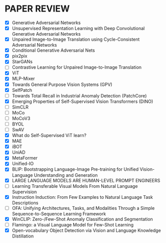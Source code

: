 # PAPER REVIEW

- [X] Generative Adversarial Networks
- [X] Unsupervised Representation Learning with Deep Convolutional Generative Adversarial Networks
- [X] Unpaired Image-to-Image Translation using Cycle-Consistent Adversarial Networks
- [X] Conditional Generative Adversarial Nets
- [X] pix2pix
- [X] StarGANs
- [ ] Contrastive Learning for Unpaired Image-to-Image Translation
- [X] ViT
- [X] MLP-Mixer
- [X] Towards General Purpose Vision Systems (GPV)
- [X] SelfPatch
- [ ] Towards Total Recall in Industrial Anomaly Detection (PatchCore)
- [X] Emerging Properties of Self-Supervised Vision Transformers (DINO)
- [ ] SimCLR
- [ ] MoCo
- [ ] MoCoV3
- [ ] BYOL
- [ ] SwAV
- [X] What do Self-Supervised ViT learn?
- [X] MAE
- [X] iBOT
- [X] UniAD
- [X] MetaFormer
- [X] Unified-IO
- [X] BLIP: Bootstrapping Language-Image Pre-training for Unified Vision-Language Understanding and Generation
- [X] LARGE LANGUAGE MODELS ARE HUMAN-LEVEL PROMPT ENGINEERS
- [ ] Learning Transferable Visual Models From Natural Language Supervision
- [X] Instruction Induction: From Few Examples to Natural Language Task Descriptions
- [ ] OFA: Unifying Architectures, Tasks, and Modalities Through a Simple Sequence-to-Sequence Learning Framework
- [X] WinCLIP: Zero-/Few-Shot Anomaly Classification and Segmentation
- [ ] Flamingo: a Visual Language Model for Few-Shot Learning
- [X] Open-vocabulary Object Detection via Vision and Language Knowledge Distillation
